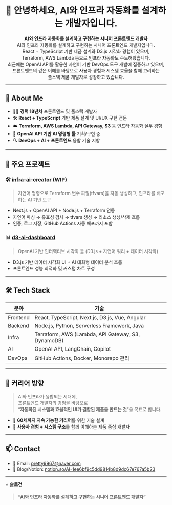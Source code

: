 <h1 align="center">👋 안녕하세요, AI와 인프라 자동화를 설계하는 개발자입니다.</h1>

<p align="center">
  <strong>AI와 인프라 자동화를 설계하고 구현하는 시니어 프론트엔드 개발자</strong><br />
  AI와 인프라 자동화를 설계하고 구현하는 시니어 프론트엔드 개발자입니다.<br />
  React + TypeScript 기반 제품 설계와 D3.js 시각화 경험이 있으며,<br /> 
  Terraform, AWS Lambda 등으로 인프라 자동화도 주도해왔습니다.<br />  
  최근에는 OpenAI API를 활용한 자연어 기반 DevOps 도구 개발에 집중하고 있으며,<br />
  프론트엔드의 깊은 이해를 바탕으로 사용자 경험과 시스템 효율을 함께 고려하는<br />
  풀스택 제품 개발자로 성장하고 있습니다.
</p>

---

## 🔧 About Me

- 🧑‍💻 **경력 18년차** 프론트엔드 및 풀스택 개발자
- 🛠️ **React + TypeScript** 기반 제품 설계 및 UI/UX 구현 전문
- ☁️ **Terraform, AWS Lambda, API Gateway, S3** 등 인프라 자동화 실무 경험
- 🤖 **OpenAI API 기반 AI 명령형 툴** 기획/구현 중
- 🔍 **DevOps + AI + 프론트엔드** 융합 기술 지향

---

## 🚀 주요 프로젝트

### 🛠 [infra-ai-creator](https://github.com/kenneth-kang/infra-ai-creator) (WIP)
> 자연어 명령으로 Terraform 변수 파일(tfvars)을 자동 생성하고, 인프라를 배포하는 AI 기반 도구

- Next.js + OpenAI API + Node.js + Terraform 연동
- 자연어 파싱 → 유효성 검사 → tfvars 생성 → 리소스 생성/삭제 흐름
- 인증, 로그 저장, GitHub Actions 자동 배포까지 포함

### 📊 [d3-ai-dashboard](https://github.com/kenneth-kang/d3-ai-dashboard)
> OpenAI 기반 인터랙티브 시각화 툴 (D3.js + 자연어 쿼리 + 데이터 시각화)

- D3.js 기반 데이터 시각화 UI + AI 대화형 데이터 분석 흐름
- 프론트엔드 성능 최적화 및 커스텀 차트 구성

---

## 🛠️ Tech Stack

| 분야 | 기술 |
|------|------|
| Frontend | React, TypeScript, Next.js, D3.js, Vue, Angular |
| Backend | Node.js, Python, Serverless Framework, Java |
| Infra | Terraform, AWS (Lambda, API Gateway, S3, DynamoDB) |
| AI | OpenAI API, LangChain, Copilot |
| DevOps | GitHub Actions, Docker, Monorepo 관리 |

---

## 🧭 커리어 방향

> AI와 인프라가 융합되는 시대에,  
프론트엔드 개발자의 경험을 바탕으로  
“**자동화된 시스템과 효율적인 UI가 결합된 제품을 만드는 것**”을 목표로 합니다.

- 🎯 **60세까지 지속 가능한 커리어**를 위한 기술 설계
- 🤝 **사용자 경험 + 시스템 구조**를 함께 이해하는 제품 중심 개발자

---

## 📫 Contact

- 📩 Email: pretty9967@naver.com  
- 💼 Blog/Notion: [notion.so/AI-1ee6bf9c5dd9814b8d9dc67e767a5b23](https://notion.so/AI-1ee6bf9c5dd9814b8d9dc67e767a5b23)

---

⭐ **슬로건**  
> **“AI와 인프라 자동화를 설계하고 구현하는 시니어 프론트엔드 개발자”**


